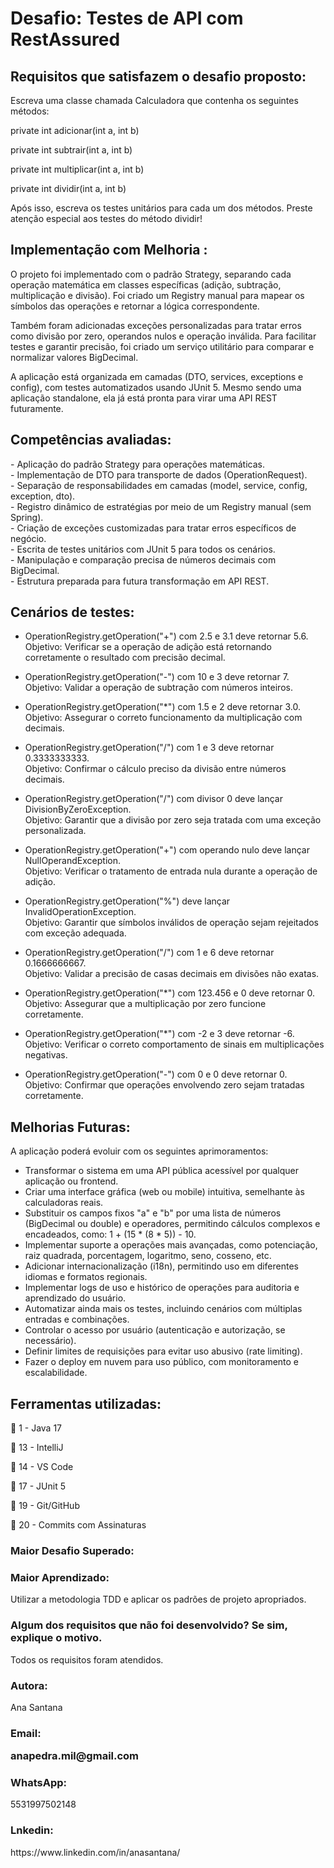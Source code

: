 
# Desafio: Testes de API com RestAssured




<h2>Requisitos que satisfazem o desafio proposto:</h2>

<p>
Escreva uma classe chamada Calculadora que contenha os seguintes métodos:

private int adicionar(int a, int b)

private int subtrair(int a, int b)

private int multiplicar(int a, int b)

private int dividir(int a, int b)

Após isso, escreva os testes unitários para cada um dos métodos.
Preste atenção especial aos testes do método dividir!
 </p>

 <h2>Implementação com Melhoria :</h2>
<p>
O projeto foi implementado com o padrão Strategy, separando cada operação matemática em classes específicas (adição, subtração, multiplicação e divisão). Foi criado um Registry manual para mapear os símbolos das operações e retornar a lógica correspondente. 

Também foram adicionadas exceções personalizadas para tratar erros como divisão por zero, operandos nulos e operação inválida. Para facilitar testes e garantir precisão, foi criado um serviço utilitário para comparar e normalizar valores BigDecimal. 

A aplicação está organizada em camadas (DTO, services, exceptions e config), com testes automatizados usando JUnit 5. Mesmo sendo uma aplicação standalone, ela já está pronta para virar uma API REST futuramente.
</p>

<h2>Competências avaliadas:</h2>

<p>
  - Aplicação do padrão Strategy para operações matemáticas.<br>
  - Implementação de DTO para transporte de dados (OperationRequest).<br>
  - Separação de responsabilidades em camadas (model, service, config, exception, dto).<br>
  - Registro dinâmico de estratégias por meio de um Registry manual (sem Spring).<br>
  - Criação de exceções customizadas para tratar erros específicos de negócio.<br>
  - Escrita de testes unitários com JUnit 5 para todos os cenários.<br>
  - Manipulação e comparação precisa de números decimais com BigDecimal.<br>
  - Estrutura preparada para futura transformação em API REST.<br>
</p>


  </p>

  <h2>Cenários de testes:</h2>
<p>

- OperationRegistry.getOperation("+") com 2.5 e 3.1 deve retornar 5.6.  
Objetivo: Verificar se a operação de adição está retornando corretamente o resultado com precisão decimal.

- OperationRegistry.getOperation("-") com 10 e 3 deve retornar 7.  
Objetivo: Validar a operação de subtração com números inteiros.

- OperationRegistry.getOperation("*") com 1.5 e 2 deve retornar 3.0.  
Objetivo: Assegurar o correto funcionamento da multiplicação com decimais.

- OperationRegistry.getOperation("/") com 1 e 3 deve retornar 0.3333333333.  
Objetivo: Confirmar o cálculo preciso da divisão entre números decimais.

- OperationRegistry.getOperation("/") com divisor 0 deve lançar DivisionByZeroException.  
Objetivo: Garantir que a divisão por zero seja tratada com uma exceção personalizada.

- OperationRegistry.getOperation("+") com operando nulo deve lançar NullOperandException.  
Objetivo: Verificar o tratamento de entrada nula durante a operação de adição.

- OperationRegistry.getOperation("%") deve lançar InvalidOperationException.  
Objetivo: Garantir que símbolos inválidos de operação sejam rejeitados com exceção adequada.

- OperationRegistry.getOperation("/") com 1 e 6 deve retornar 0.1666666667.  
Objetivo: Validar a precisão de casas decimais em divisões não exatas.

- OperationRegistry.getOperation("*") com 123.456 e 0 deve retornar 0.  
Objetivo: Assegurar que a multiplicação por zero funcione corretamente.

- OperationRegistry.getOperation("*") com -2 e 3 deve retornar -6.  
Objetivo: Verificar o correto comportamento de sinais em multiplicações negativas.

- OperationRegistry.getOperation("-") com 0 e 0 deve retornar 0.  
Objetivo: Confirmar que operações envolvendo zero sejam tratadas corretamente.

</p>


<h2>Melhorias Futuras:</h2>
<p>
A aplicação poderá evoluir com os seguintes aprimoramentos:

- Transformar o sistema em uma API pública acessível por qualquer aplicação ou frontend.
- Criar uma interface gráfica (web ou mobile) intuitiva, semelhante às calculadoras reais.
- Substituir os campos fixos "a" e "b" por uma lista de números (BigDecimal ou double) e operadores, permitindo cálculos complexos e encadeados, como: 1 + (15 * (8 * 5)) - 10.
- Implementar suporte a operações mais avançadas, como potenciação, raiz quadrada, porcentagem, logaritmo, seno, cosseno, etc.
- Adicionar internacionalização (i18n), permitindo uso em diferentes idiomas e formatos regionais.
- Implementar logs de uso e histórico de operações para auditoria e aprendizado do usuário.
- Automatizar ainda mais os testes, incluindo cenários com múltiplas entradas e combinações.
- Controlar o acesso por usuário (autenticação e autorização, se necessário).
- Definir limites de requisições para evitar uso abusivo (rate limiting).
- Fazer o deploy em nuvem para uso público, com monitoramento e escalabilidade.
</p>



 </p>
 <h2>Ferramentas utilizadas: </h2>
  <p>

<p>🚀 1 - Java 17</p>

<p>🚀 13 - IntelliJ</p>

<p>🚀 14 - VS Code</p>

<p>🚀 17 - JUnit 5</p>

<p>🚀 19 - Git/GitHub</p>

<p>🚀 20 - Commits com Assinaturas</p>

  <p ></p>

<h3>Maior Desafio Superado: </h3>
 <p></p>

<h3>Maior Aprendizado:</h3>
<p>Utilizar a metodologia TDD e aplicar os padrões de projeto apropriados.</p>


 <h3>Algum dos requisitos que não foi desenvolvido? Se sim, explique o motivo. </h3>
 <p>Todos os requisitos foram atendidos.</p>


 

<h3>Autora:</h3>

<p>Ana Santana</P>

<h3>Email: </h>
<p>anapedra.mil@gmail.com</P>


<h3>WhatsApp: </h3>
<p>5531997502148</P>


<h3>Lnkedin:</h3>
<p>https://www.linkedin.com/in/anasantana/</P>






